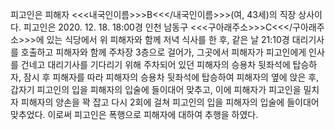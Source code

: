 피고인은 피해자 <<<내국인이름>>>B<<</내국인이름>>>(여, 43세)의 직장 상사이다.
피고인은 2020. 12. 18. 18:00경 인천 남동구 <<<구아래주소>>>C<<</구아래주소>>>에 있는 식당에서 위 피해자와 함께 저녁 식사를 한 후, 같은 날 21:10경 대리기사를 호출하고 피해자와 함께 주차장 3층으로 걸어가, 그곳에서 피해자가 피고인에게 인사를 건네고 대리기사를 기다리기 위해 주차되어 있던 피해자의 승용차 뒷좌석에 탑승하자, 잠시 후 피해자를 따라 피해자의 승용차 뒷좌석에 탑승하여 피해자의 옆에 앉은 후, 갑자기 피고인의 입을 피해자의 입술에 들이대어 맞추고, 이에 피해자가 피고인을 밀치자 피해자의 양손을 꽉 잡고 다시 2회에 걸쳐 피고인의 입을 피해자의 입술에 들이대어 맞추었다.
이로써 피고인은 폭행으로 피해자에 대하여 추행을 하였다.